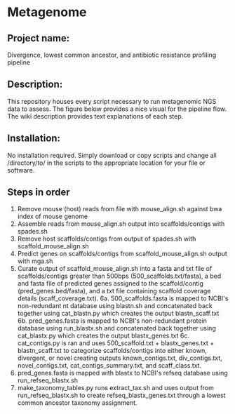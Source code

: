 # Metagenome
## **Project name:** 
 Divergence, lowest common ancestor, and antibiotic resistance profiling pipeline
## **Description:** 
This repository houses every script necessary to run metagenomic NGS data to assess. The figure below provides a nice visual for the pipeline flow. The wiki description provides text explanations of each step.
## **Installation:**
No installation required. Simply download or copy scripts and change all /directory/to/ in the scripts to the appropriate location for your file or software.
## **Steps in order**
1. Remove mouse (host) reads from file with mouse_align.sh against bwa index of mouse genome
2. Assemble reads from mouse_align.sh output into scaffolds/contigs with spades.sh
3. Remove host scaffolds/contigs from output of spades.sh with scaffold_mouse_align.sh
4. Predict genes on scaffolds/contigs from scaffold_mouse_align.sh output with mga.sh
5. Curate output of scaffold_mouse_align.sh into a fasta and txt file of scaffolds/contigs greater than 500bps (500_scaffolds.txt/fasta), a bed and fasta file of predicted genes assigned to the scaffold/contig (pred_genes.bed/fasta), and a txt file containing scaffold coverage details (scaff_coverage.txt).
6a. 500_scaffolds.fasta is mapped to NCBI's non-redundant nt database using blastn.sh and concatenated back together using cat_blastn.py which creates the output blastn_scaff.txt
6b. pred_genes.fasta is mapped to NCBI's non-redundant protein database using run_blastx.sh and concatenated back together using cat_blastx.py which creates the output blastx_genes.txt
6c. cat_contigs.py is ran and uses 500_scaffold.txt + blastx_genes.txt + blastn_scaff.txt to categorize scaffolds/contigs into either known, divergent, or novel creating outputs known_contigs.txt, div_contigs.txt, novel_contigs.txt, cat_contigs_summary.txt, and scaff_class.txt. 
7. pred_genes.fasta is mapped with blastx to NCBI's refseq database using run_refseq_blastx.sh 
8. make_taxonomy_tables.py runs extract_tax.sh and uses output from run_refseq_blastx.sh to create refseq_blastx_genes.txt through a lowest common ancestor taxonomy assignment.

